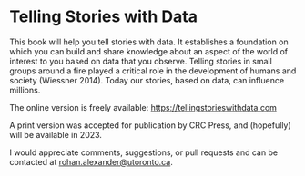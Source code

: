 # Telling Stories with Data

This book will help you tell stories with data. It establishes a foundation on which you can build and share knowledge about an aspect of the world of interest to you based on data that you observe. Telling stories in small groups around a fire played a critical role in the development of humans and society (Wiessner 2014). Today our stories, based on data, can influence millions.

The online version is freely available: https://tellingstorieswithdata.com

A print version was accepted for publication by CRC Press, and (hopefully) will be available in 2023.

I would appreciate comments, suggestions, or pull requests and can be contacted at rohan.alexander@utoronto.ca.